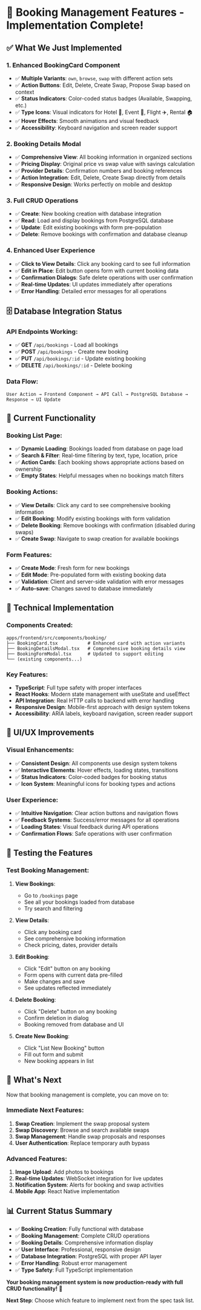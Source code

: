 # 🎉 Booking Management Features - Implementation Complete!

## ✅ **What We Just Implemented**

### **1. Enhanced BookingCard Component**
- ✅ **Multiple Variants**: `own`, `browse`, `swap` with different action sets
- ✅ **Action Buttons**: Edit, Delete, Create Swap, Propose Swap based on context
- ✅ **Status Indicators**: Color-coded status badges (Available, Swapping, etc.)
- ✅ **Type Icons**: Visual indicators for Hotel 🏨, Event 🎫, Flight ✈️, Rental 🏠
- ✅ **Hover Effects**: Smooth animations and visual feedback
- ✅ **Accessibility**: Keyboard navigation and screen reader support

### **2. Booking Details Modal**
- ✅ **Comprehensive View**: All booking information in organized sections
- ✅ **Pricing Display**: Original price vs swap value with savings calculation
- ✅ **Provider Details**: Confirmation numbers and booking references
- ✅ **Action Integration**: Edit, Delete, Create Swap directly from details
- ✅ **Responsive Design**: Works perfectly on mobile and desktop

### **3. Full CRUD Operations**
- ✅ **Create**: New booking creation with database integration
- ✅ **Read**: Load and display bookings from PostgreSQL database
- ✅ **Update**: Edit existing bookings with form pre-population
- ✅ **Delete**: Remove bookings with confirmation and database cleanup

### **4. Enhanced User Experience**
- ✅ **Click to View Details**: Click any booking card to see full information
- ✅ **Edit in Place**: Edit button opens form with current booking data
- ✅ **Confirmation Dialogs**: Safe delete operations with user confirmation
- ✅ **Real-time Updates**: UI updates immediately after operations
- ✅ **Error Handling**: Detailed error messages for all operations

## 🗄️ **Database Integration Status**

### **API Endpoints Working:**
- ✅ **GET** `/api/bookings` - Load all bookings
- ✅ **POST** `/api/bookings` - Create new booking
- ✅ **PUT** `/api/bookings/:id` - Update existing booking
- ✅ **DELETE** `/api/bookings/:id` - Delete booking

### **Data Flow:**
```
User Action → Frontend Component → API Call → PostgreSQL Database → Response → UI Update
```

## 🎯 **Current Functionality**

### **Booking List Page:**
- ✅ **Dynamic Loading**: Bookings loaded from database on page load
- ✅ **Search & Filter**: Real-time filtering by text, type, location, price
- ✅ **Action Cards**: Each booking shows appropriate actions based on ownership
- ✅ **Empty States**: Helpful messages when no bookings match filters

### **Booking Actions:**
- ✅ **View Details**: Click any card to see comprehensive booking information
- ✅ **Edit Booking**: Modify existing bookings with form validation
- ✅ **Delete Booking**: Remove bookings with confirmation (disabled during swaps)
- ✅ **Create Swap**: Navigate to swap creation for available bookings

### **Form Features:**
- ✅ **Create Mode**: Fresh form for new bookings
- ✅ **Edit Mode**: Pre-populated form with existing booking data
- ✅ **Validation**: Client and server-side validation with error messages
- ✅ **Auto-save**: Changes saved to database immediately

## 🔧 **Technical Implementation**

### **Components Created:**
```
apps/frontend/src/components/booking/
├── BookingCard.tsx           # Enhanced card with action variants
├── BookingDetailsModal.tsx   # Comprehensive booking details view
├── BookingFormModal.tsx      # Updated to support editing
└── (existing components...)
```

### **Key Features:**
- **TypeScript**: Full type safety with proper interfaces
- **React Hooks**: Modern state management with useState and useEffect
- **API Integration**: Real HTTP calls to backend with error handling
- **Responsive Design**: Mobile-first approach with design system tokens
- **Accessibility**: ARIA labels, keyboard navigation, screen reader support

## 🎨 **UI/UX Improvements**

### **Visual Enhancements:**
- ✅ **Consistent Design**: All components use design system tokens
- ✅ **Interactive Elements**: Hover effects, loading states, transitions
- ✅ **Status Indicators**: Color-coded badges for booking status
- ✅ **Icon System**: Meaningful icons for booking types and actions

### **User Experience:**
- ✅ **Intuitive Navigation**: Clear action buttons and navigation flows
- ✅ **Feedback Systems**: Success/error messages for all operations
- ✅ **Loading States**: Visual feedback during API operations
- ✅ **Confirmation Flows**: Safe operations with user confirmation

## 🧪 **Testing the Features**

### **Test Booking Management:**

1. **View Bookings**:
   - Go to `/bookings` page
   - See all your bookings loaded from database
   - Try search and filtering

2. **View Details**:
   - Click any booking card
   - See comprehensive booking information
   - Check pricing, dates, provider details

3. **Edit Booking**:
   - Click \"Edit\" button on any booking
   - Form opens with current data pre-filled
   - Make changes and save
   - See updates reflected immediately

4. **Delete Booking**:
   - Click \"Delete\" button on any booking
   - Confirm deletion in dialog
   - Booking removed from database and UI

5. **Create New Booking**:
   - Click \"List New Booking\" button
   - Fill out form and submit
   - New booking appears in list

## 🚀 **What's Next**

Now that booking management is complete, you can move on to:

### **Immediate Next Features:**
1. **Swap Creation**: Implement the swap proposal system
2. **Swap Discovery**: Browse and search available swaps
3. **Swap Management**: Handle swap proposals and responses
4. **User Authentication**: Replace temporary auth bypass

### **Advanced Features:**
1. **Image Upload**: Add photos to bookings
2. **Real-time Updates**: WebSocket integration for live updates
3. **Notification System**: Alerts for booking and swap activities
4. **Mobile App**: React Native implementation

## 📊 **Current Status Summary**

- ✅ **Booking Creation**: Fully functional with database
- ✅ **Booking Management**: Complete CRUD operations
- ✅ **Booking Details**: Comprehensive information display
- ✅ **User Interface**: Professional, responsive design
- ✅ **Database Integration**: PostgreSQL with proper API layer
- ✅ **Error Handling**: Robust error management
- ✅ **Type Safety**: Full TypeScript implementation

**Your booking management system is now production-ready with full CRUD functionality!** 🎉

**Next Step**: Choose which feature to implement next from the spec task list.